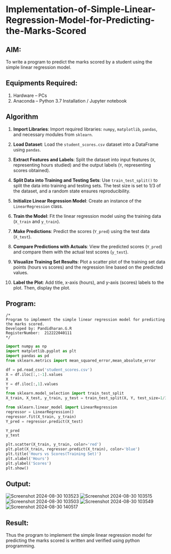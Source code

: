 # Implementation-of-Simple-Linear-Regression-Model-for-Predicting-the-Marks-Scored

## AIM:
To write a program to predict the marks scored by a student using the simple linear regression model.

## Equipments Required:
1. Hardware – PCs
2. Anaconda – Python 3.7 Installation / Jupyter notebook

## Algorithm

1. **Import Libraries**: Import required libraries: `numpy`, `matplotlib`, `pandas`, and necessary modules from `sklearn`.

2. **Load Dataset**: Load the `student_scores.csv` dataset into a DataFrame using `pandas`.

3. **Extract Features and Labels**: Split the dataset into input features (`X`, representing hours studied) and the output labels (`Y`, representing scores obtained).

4. **Split Data into Training and Testing Sets**: Use `train_test_split()` to split the data into training and testing sets. The test size is set to 1/3 of the dataset, and a random state ensures reproducibility.

5. **Initialize Linear Regression Model**: Create an instance of the `LinearRegression` class.

6. **Train the Model**: Fit the linear regression model using the training data (`X_train` and `y_train`).

7. **Make Predictions**: Predict the scores (`Y_pred`) using the test data (`X_test`).

8. **Compare Predictions with Actuals**: View the predicted scores (`Y_pred`) and compare them with the actual test scores (`y_test`).

9. **Visualize Training Set Results**: Plot a scatter plot of the training set data points (hours vs scores) and the regression line based on the predicted values.

10. **Label the Plot**: Add title, x-axis (hours), and y-axis (scores) labels to the plot. Then, display the plot.

## Program:
```
/*
Program to implement the simple linear regression model for predicting the marks scored.
Developed by: Pandidharan.G.R   
RegisterNumber:  212222040111
*/
```
```PYTHON
import numpy as np
import matplotlib.pyplot as plt
import pandas as pd
from sklearn.metrics import mean_squared_error,mean_absolute_error

df = pd.read_csv('student_scores.csv')
X = df.iloc[:,:-1].values
X
Y = df.iloc[:,1].values
Y
from sklearn.model_selection import train_test_split
X_train, X_test, y_train, y_test = train_test_split(X, Y, test_size=1/3, random_state=0)

from sklearn.linear_model import LinearRegression
regressor = LinearRegression()
regressor.fit(X_train, y_train)
Y_pred = regressor.predict(X_test)

Y_pred
y_test

plt.scatter(X_train, y_train, color='red')
plt.plot(X_train, regressor.predict(X_train), color='blue')
plt.title('Hours vs Scores(Training Set)')
plt.xlabel('Hours')
plt.ylabel('Scores')
plt.show()
```

## Output:

![Screenshot 2024-08-30 103523](https://github.com/user-attachments/assets/05e2d879-3f57-4509-9e3e-0ca4231a65db)
![Screenshot 2024-08-30 103515](https://github.com/user-attachments/assets/d32436bd-1460-4260-8bd6-f4f38705defa)
![Screenshot 2024-08-30 103503](https://github.com/user-attachments/assets/6be4ee7c-caf5-48ac-bab0-46bc42bb4f3c)
![Screenshot 2024-08-30 103549](https://github.com/user-attachments/assets/65dd45b6-d662-44ab-9cc5-0263e0309f21)
![Screenshot 2024-08-30 140517](https://github.com/user-attachments/assets/3fb956f4-7ffc-4dae-8663-ab4d3d8204d5)



## Result:
Thus the program to implement the simple linear regression model for predicting the marks scored is written and verified using python programming.
